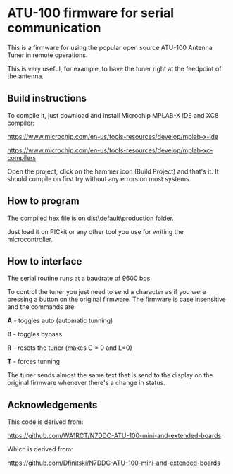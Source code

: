 # ATU-100 firmware for serial communication

This is a firmware for using the popular open source ATU-100 Antenna Tuner in remote operations.

This is very useful, for example, to have the tuner right at the feedpoint of the antenna.


## Build instructions

To compile it, just download and install Microchip MPLAB-X IDE and XC8 compiler:

https://www.microchip.com/en-us/tools-resources/develop/mplab-x-ide

https://www.microchip.com/en-us/tools-resources/develop/mplab-xc-compilers

Open the project, click on the hammer icon (Build Project) and that's it. It should  compile on first try without any errors on most systems.


## How to program

The compiled hex file is on dist\default\production folder.

Just load it on PICkit or any other tool you use for writing the microcontroller.


## How to interface

The serial routine runs at a baudrate of 9600 bps.

To control the tuner you just need to send a character as if you were pressing a button on the original firmware. The firmware is case insensitive and the commands are:

**A** - toggles auto (automatic tunning)

**B** - toggles bypass

**R** - resets the tuner (makes C = 0 and L=0)

**T** - forces tunning

The tuner sends almost the same text that is send to the display on the original firmware whenever there's a change in status.

## Acknowledgements

This code is derived from:

https://github.com/WA1RCT/N7DDC-ATU-100-mini-and-extended-boards

Which is derived from:

https://github.com/Dfinitski/N7DDC-ATU-100-mini-and-extended-boards

